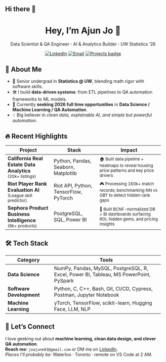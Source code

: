 ## Hi there 👋

<!-- -------------------------------------------------------------------- -->
<!-- Header -->
<h1 align="center">Hey, I’m Ajun Jo 👋</h1>
<p align="center">
  Data&nbsp;Scientist&nbsp;&amp;&nbsp;QA&nbsp;Engineer&nbsp;<b>&middot;</b>&nbsp;AI&nbsp;&amp;&nbsp;Analytics&nbsp;Builder&nbsp;<b>&middot;</b>&nbsp;UW Statistics ’26
</p>

<p align="center">
  <a href="https://www.linkedin.com/in/ajunjo/"><img src="https://img.shields.io/badge/LinkedIn-blue?logo=linkedin&logoColor=white" alt="LinkedIn"></a>
  <a href="mailto:joajune03@gmail.com"><img src="https://img.shields.io/badge/Email-red?logo=gmail&logoColor=white" alt="Email"></a>
  <a href="https://github.com/d3jo?tab=repositories"><img src="https://img.shields.io/badge/Projects-40%2B-ff69b4" alt="Projects badge"></a>
</p>
<!-- -------------------------------------------------------------------- -->

## 🚀 About Me

- 🧮 Senior undergrad in **Statistics @ UW**, blending math rigor with software skills.  
- 🛠️ I build **data-driven systems**: from ETL pipelines to QA automation frameworks to ML models.  
- 🎯 Currently **seeking 2026 full time opportunities** in **Data Science / Machine Learning / QA Automation**.  
- 💡 Big believer in *clean data, explainable AI, and simple but powerful automation*.  

## 🔥 Recent Highlights

| Project                                                                       | Stack                                          | Impact                                                                                      |
| ----------------------------------------------------------------------------- | ---------------------------------------------- | ------------------------------------------------------------------------------------------- |
| **California Real Estate Data Analytics** <br><sub>(20k+ listings)</sub>      | Python, Pandas, Seaborn, Matplotlib            | <sup>🏠 Built data pipeline + heatmaps to reveal housing price patterns and key price drivers</sup> |
| **Riot Player Rank Evaluation AI** <br><sub>(League skill predictor)</sub>    | Riot API, Python, TensorFlow, PyTorch          | <sup>🎮 Processing 160k+ match records; benchmarking NN vs GBT to detect hidden rank gaps</sup> |
| **Sephora Product Business Intelligence** <br><sub>(8k+ products)</sub>       | PostgreSQL, SQL, Power BI                      | <sup>💄 Built BCNF-normalized DB + BI dashboards surfacing ROI, hidden gems, and pricing insights</sup> |

## 🛠 Tech Stack

| Category           | Tools                                                                 |
| ------------------ | --------------------------------------------------------------------- |
| **Data Science**      |  NumPy, Pandas, MySQL, PostgreSQL, R, Excel, Power BI, Tableau, MS PowerPoint, PySpark         |
| **Software Development** | Python, C, C++, Bash, Git, CI/CD, Cypress, Postman, Jupyter Notebook              |
| **Machine Learning**  | yTorch, TensorFlow, scikit-learn, Hugging Face, LLM, NLP  |


<!-- ## 📈 GitHub Stats

<p align="center">
  <img src="https://github-readme-stats.vercel.app/api?username=d3jo&show_icons=true&hide_title=true&count_private=true" alt="Stats"><br>
  <img src="https://github-readme-streak-stats.herokuapp.com/?user=d3jo&hide_border=true" alt="Streak">
</p> -->

## 💬 Let’s Connect

I love geeking out about **machine learning, clean data design, and clever QA automation**.  
**Reach me:** `joajune03@gmail.com` or DM me on [LinkedIn](https://linkedin.com/in/ajun-jo).  
_Places I’ll probably be_: Waterloo · Toronto · remote on VS Code at 2 AM.

<!-- -------------------------------------------------------------------- -->
<!-- Pinned repos (update via GitHub UI) -->
<!-- -------------------------------------------------------------------- -->
